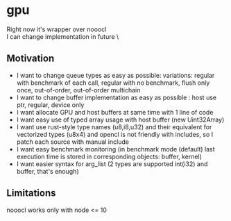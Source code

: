 # gpu
Right now it's wrapper over nooocl \
I can change implementation in future \
## Motivation
 * I want to change queue types as easy as possible: variations: regular with benchmark of each call, regular with no benchmark, flush only once, out-of-order, out-of-order multichain
 * I want to change buffer implementation as easy as possible : host use ptr, regular, device only
 * I want allocate GPU and host buffers at same time with 1 line of code
 * I want easy use of typed array usage with host buffer (new Uint32Array)
 * I want use rust-style type names (u8,i8,u32) and their equivalent for vectorized types (u8x4) and opencl is not friendly with includes, so I patch each source with manual include
 * I want easy benchmark monitoring (in benchmark mode (default) last execution time is stored in corresponding objects: buffer, kernel)
 * I want easier syntax for arg_list (2 types are supported int(i32) and buffer, that's enough)
## Limitations
nooocl works only with node <= 10
